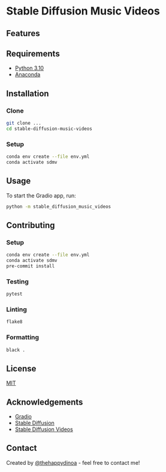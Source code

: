 # Stable Diffusion Music Videos

## Features

<!-- TODO: Add features here -->

## Requirements

- [Python 3.10](https://www.python.org/downloads/)
- [Anaconda](https://www.anaconda.com/products/individual)

## Installation

### Clone

```bash
git clone ...
cd stable-diffusion-music-videos
```

### Setup

```bash
conda env create --file env.yml
conda activate sdmv
```

## Usage

To start the Gradio app, run:

```bash
python -m stable_diffusion_music_videos
```

## Contributing

### Setup

```bash
conda env create --file env.yml
conda activate sdmv
pre-commit install
```

### Testing

```bash
pytest
```

### Linting

```bash
flake8
```

### Formatting

```bash
black .
```

## License

[MIT](https://choosealicense.com/licenses/mit/)

## Acknowledgements

- [Gradio](https://gradio.app/)
- [Stable Diffusion](https://github.com/CompVis/stable-diffusion)
- [Stable Diffusion Videos](https://github.com/nateraw/stable-diffusion-videos)

## Contact

Created by [@thehappydinoa](https://twitter.com/thehappydinoa) - feel free to contact me!
